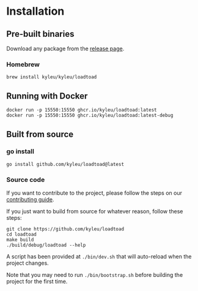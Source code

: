 # Installation

## Pre-built binaries
Download any package from the [release page](https://github.com/kyleu/loadtoad/releases).

### Homebrew
```shell
brew install kyleu/kyleu/loadtoad
```

## Running with Docker
```shell
docker run -p 15550:15550 ghcr.io/kyleu/loadtoad:latest
docker run -p 15550:15550 ghcr.io/kyleu/loadtoad:latest-debug
```

## Built from source

### go install
```shell
go install github.com/kyleu/loadtoad@latest
```

### Source code

If you want to contribute to the project, please follow the steps on our [contributing guide](contributing).

If you just want to build from source for whatever reason, follow these steps:

```shell
git clone https://github.com/kyleu/loadtoad
cd loadtoad
make build
./build/debug/loadtoad --help
```

A script has been provided at `./bin/dev.sh` that will auto-reload when the project changes.

Note that you may need to run `./bin/bootstrap.sh` before building the project for the first time.
